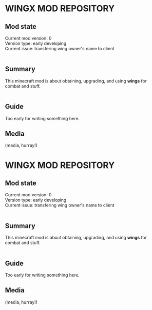 <h1>WINGX MOD REPOSITORY</h1>
<h2>Mod state</h2>
Current mod version: 0<br>
Version type: early developing<br>
  Current issue: transfering wing owner's name to client<br><br>
  
<h2>Summary</h2>
This minecraft mod is about obtaining, upgrading, and using <b>wings</b> for combat and stuff.<br><br>

<h2>Guide</h2>
Too early for writing something here.

<h2>Media</h2>
(media, hurray!)
<h1>WINGX MOD REPOSITORY</h1>
<h2>Mod state</h2>
Current mod version: 0<br>
Version type: early developing<br>
  Current issue: transfering wing owner's name to client<br><br>
  
<h2>Summary</h2>
This minecraft mod is about obtaining, upgrading, and using <b>wings</b> for combat and stuff.<br><br>

<h2>Guide</h2>
Too early for writing something here.

<h2>Media</h2>
(media, hurray!)
